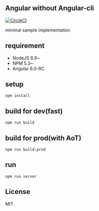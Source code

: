 
## Angular without Angular-cli

[![CircleCI](https://circleci.com/gh/uryyyyyyy/angular-without-cli/tree/helloWorld.svg?style=svg)](https://circleci.com/gh/uryyyyyyy/angular-without-cli/tree/helloWorld)

minimal sample implementation

## requirement

- NodeJS 8.9~
- NPM 5.3~
- Angular 6.0-RC

## setup

`npm install`

## build for dev(fast)

`npm run build`

## build for prod(with AoT)

`npm run build:prod`

## run

`npm run server`

## License

MIT
